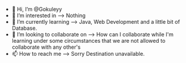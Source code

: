 - 👋 Hi, I’m @Gokuleyy
- 👀 I’m interested in --> Nothing
- 🌱 I’m currently learning --> Java, Web Development and a little bit of Database.
- 💞️ I’m looking to collaborate on --> How can I collaborate while I'm learning under some circumstances that we are not allowed to collaborate with any other's
- 📫 How to reach me --> Sorry Destination unavailable.
